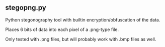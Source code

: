 ## stegopng.py

Python stegonography tool with builtin encryption/obfuscation of the data.

Places 6 bits of data into each pixel of a .png-type file.

Only tested with .png files, but will probably work with .bmp files as well.
